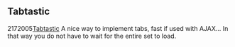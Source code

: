 <article><h1>Tabtastic</h1><time><span class="day">21</span><span class="month">7</span><span class="year">2005</span></time><a href="http://phrogz.net/JS/Tabtastic/index.html#notes">Tabtastic</a> A nice way to implement tabs, fast if used with AJAX... In that way you do not have to wait for the entire set to load.</article>